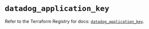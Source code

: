 # `datadog_application_key`

Refer to the Terraform Registry for docs: [`datadog_application_key`](https://registry.terraform.io/providers/datadog/datadog/3.52.0/docs/resources/application_key).
